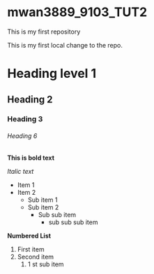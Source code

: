 # mwan3889_9103_TUT2
This is my first repository

This is my first local change to the repo.

# Heading level 1
## Heading 2
### Heading 3

###### Heading 6

**This is bold text**

*Italic text*
- Item 1
- Item 2
    - Sub item 1
    - Sub item 2
        - Sub sub item
            - sub sub sub item

**Numbered List**
1. First item
2. Second item
    1. 1 st sub item